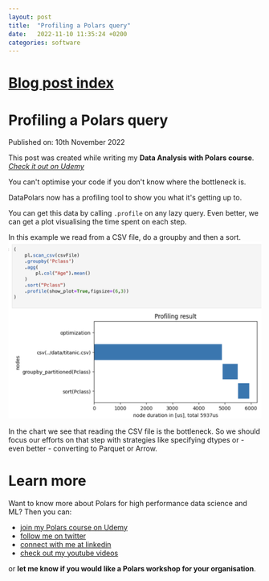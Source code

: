 ```yaml
---
layout: post
title:  "Profiling a Polars query"
date:   2022-11-10 11:35:24 +0200
categories: software
---
```

# [Blog post index](/blog/blog_index.html)

# Profiling a Polars query
Published on: 10th November 2022

This post was created while writing my **Data Analysis with Polars course**. 
[*Check it out on Udemy*](https://www.udemy.com/course/data-analysis-with-polars/?referralCode=A29DCDA40D369080C05A)

You can't optimise your code if you don't know where the bottleneck is. 

DataPolars now has a profiling tool to show you what it's getting up to.

You can get this data by calling `.profile` on any lazy query. Even better, we can get a plot visualising the time spent on each step.

In this example we read from a CSV file, do a groupby and then a sort. 
![Profiling a Polars query](/img/polars-profile-query.png)

In the chart we see that reading the CSV file is the bottleneck. So we should focus our efforts on that step with strategies like specifying dtypes or - even better - converting to Parquet or Arrow.

# Learn more
Want to know more about Polars for high performance data science and ML? Then you can:
- [join my Polars course on Udemy](https://www.udemy.com/course/data-analysis-with-polars/?referralCode=A29DCDA40D369080C05A) 
- [follow me on twitter](https://twitter.com/braaannigan)
- [connect with me at linkedin](https://www.linkedin.com/in/liam-brannigan-9080b214a/)
- [check out my youtube videos](https://www.youtube.com/watch?v=nGritAo-71o)

or **let me know if you would like a Polars workshop for your organisation**.